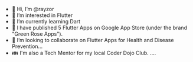 - 👋 Hi, I’m @rayzor
- 👀 I’m interested in Flutter 
- 🌱 I’m currently learning Dart
- 🎈 I have published 5 Flutter Apps on Google App Store (under the brand "Green Rose Apps").
- 💞️ I’m looking to collaborate on Flutter Apps for Health and Disease Prevention...
- 👪 I'm also a Tech Mentor for my local Coder Dojo Club.
 .... 
 
<!---
rayzor/rayzor is a ✨ special ✨ repository because its `README.md` (this file) appears on your GitHub profile.
You can click the Preview link to take a look at your changes.
--->
